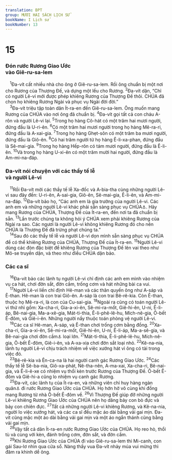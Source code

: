 ```yaml
---
translation: BPT
group: MƯƠI HAI SÁCH LỊCH SỬ
bookName: I Lịch sử 
bookNumber: 13
---
```


<div class="title"><h1>15</h1><h3>Đón rước Rương Giao Ước<br/>vào Giê-ru-sa-lem</h3></div>
<span class="verse 1su_15_1"> <sup>1</sup>Đa-vít cất nhiều nhà cho ông ở Giê-ru-sa-lem. Rồi ông chuẩn bị một nơi cho Rương của Thượng Đế, và dựng một lều cho Rương.</span>
<span class="verse 1su_15_2"><sup>2</sup>Đa-vít dặn, “Chỉ có người Lê-vi mới được phép khiêng Rương của Thượng Đế thôi. CHÚA đã chọn họ khiêng Rương Ngài và phục vụ Ngài đời đời.”<br/></span>
<span class="verse 1su_15_3"> <sup>3</sup>Đa-vít triệu tập toàn dân Ít-ra-en đến Giê-ru-sa-lem. Ông muốn mang Rương của CHÚA vào nơi ông đã chuẩn bị.</span>
<span class="verse 1su_15_4"><sup>4</sup>Đa-vít gọi tất cả con cháu A-rôn và người Lê-vi lại.</span>
<span class="verse 1su_15_5"><sup>5</sup>Trong họ hàng Cô-hát có một trăm hai mươi người, đứng đầu là U-ri-ên.</span>
<span class="verse 1su_15_6"><sup>6</sup>Có một trăm hai mươi người trong họ hàng Mê-ra-ri, đứng đầu là A-xai-gia.</span>
<span class="verse 1su_15_7"><sup>7</sup>Trong họ hàng Ghẹt-sôn có một trăm ba mươi người, đứng đầu là Giô-ên.</span>
<span class="verse 1su_15_8"><sup>8</sup>Có hai trăm người từ họ hàng Ê-li-xa-phan, đứng đầu là Sê-mai-gia.</span>
<span class="verse 1su_15_9"><sup>9</sup>Trong họ hàng Hếp-rôn có tám mươi người, đứng đầu là Ê-li-ên.</span>
<span class="verse 1su_15_10"><sup>10</sup>Và trong họ hàng U-xi-ên có một trăm mười hai người, đứng đầu là Am-mi-na-đáp.<br/></span>
<div class="title"><h3>Đa-vít nói chuyện với các thầy tế lễ<br/>và người Lê-vi</h3></div>
<span class="verse 1su_15_11"> <sup>11</sup>Rồi Đa-vít mời các thầy tế lễ Xa-đốc và A-bia-tha cùng những người Lê-vi sau đây đến: U-ri-ên, A-sai-gia, Giô-ên, Sê-mai-gia, Ê-li-ên, và Am-mi-na-đáp.</span>
<span class="verse 1su_15_12"><sup>12</sup>Đa-vít bảo họ, “Các anh em là gia trưởng của người Lê-vi. Các anh em và những người Lê-vi khác phải sẵn sàng phục vụ CHÚA<a data-toggle="tooltip" data-placement="bottom" title="Nghĩa là “hãy dọn mình ra thánh.” Xem câu 14.">⚓</a>. Hãy mang Rương của CHÚA, Thượng Đế của Ít-ra-en, đến nơi ta đã chuẩn bị sẵn.</span>
<span class="verse 1su_15_13"><sup>13</sup>Lần trước chúng ta không hỏi ý CHÚA xem phải khiêng Rương của Ngài ra sao. Các ngươi là người Lê-vi không khiêng Rương đó cho nên CHÚA là Thượng Đế đã trừng phạt chúng ta.”<br/></span>
<span class="verse 1su_15_14"> <sup>14</sup>Sau đó các thầy tế lễ và người Lê-vi dọn mình sẵn sàng phục vụ CHÚA để có thể khiêng Rương của CHÚA, Thượng Đế của Ít-ra-en.</span>
<span class="verse 1su_15_15"><sup>15</sup>Người Lê-vi dùng các đòn đặc biệt để khiêng Rương của Thượng Đế lên vai theo như Mô-se truyền dặn, và theo như điều CHÚA dặn bảo.<br/></span>
<div class="title"><h3>Các ca sĩ</h3></div>
<span class="verse 1su_15_16"> <sup>16</sup>Đa-vít bảo các lãnh tụ người Lê-vi chỉ định các anh em mình vào nhiệm vụ ca hát, chơi đờn sắt, đờn cầm, trống cơm và hát những bài ca vui.<br/></span>
<span class="verse 1su_15_17"> <sup>17</sup>Người Lê-vi liền chỉ định Hê-man và các thân quyến ông như A-sáp và Ê-than. Hê-man là con trai Giô-ên. A-sáp là con trai Bê-rê-kia. Còn Ê-than, thuộc họ Mê-ra-ri, là con của Cu-sai-gia.</span>
<span class="verse 1su_15_18"><sup>18</sup>Ngoài ra cũng có toán người Lê-vi thứ nhì gồm: Xa-cha-ri, Gia-a-xi-ên, Sê-mi-ra-mốt, Giê-hi-ên, U-ni, Ê-li-áp, Bê-nai-gia, Ma-a-xê-gia, Mát-ti-thia, Ê-li-phê-lê-hu, Mích-nê-gia, Ô-bết Ê-đôm, và Giê-i-ên. Những người nầy thuộc toán phòng vệ người Lê-vi.<br/></span>
<span class="verse 1su_15_19"> <sup>19</sup>Các ca sĩ Hê-man, A-sáp, và Ê-than chơi trống cơm bằng đồng.</span>
<span class="verse 1su_15_20"><sup>20</sup>Xa-cha-ri, Gia-a-xi-ên, Sê-mi-ra-mốt, Giê-hi-ên, U-ni, Ê-li-áp, Ma-a-sê-gia, và Bê-nai-gia chơi đờn cầm<a data-toggle="tooltip" data-placement="bottom" title="Nguyên văn, “a-la-mốt” và “sê-mi-nít.” Rất có thể là hai loại nhạc khí khác nhau hoặc hai nhóm khác nhau mà ban nhạc dùng để chơi trong đền thờ.">⚓</a> loại lớn.</span>
<span class="verse 1su_15_21"><sup>21</sup>Mát-ti-thia, Ê-li-phê-lê-hu, Mích-nê-gia, Ô-bết Ê-đôm, Giê-i-ên, và A-xa-xia chơi đờn sắt loại nhỏ.</span>
<span class="verse 1su_15_22"><sup>22</sup>Kê-na-nia, lãnh tụ người Lê-vi chịu trách nhiệm về việc xướng hát vì ông có tài trong việc đó.<br/></span>
<span class="verse 1su_15_23"> <sup>23</sup>Bê-rê-kia và Ên-ca-na là hai người canh gác Rương Giao Ước.</span>
<span class="verse 1su_15_24"><sup>24</sup>Các thầy tế lễ Sê-ba-nia, Giô-xa-phát, Nê-tha-nên, A-ma-xai, Xa-cha-ri, Bê-nai-gia, và Ê-li-ê-xe có nhiệm vụ thổi kèn trước Rương của Thượng Đế. Ô-bết Ê-đôm và Giê-hi-a cũng lo nhiệm vụ canh gác Rương.<br/></span>
<span class="verse 1su_15_25"> <sup>25</sup>Đa-vít, các lãnh tụ của Ít-ra-en, và những viên chỉ huy hàng ngàn quân<a data-toggle="tooltip" data-placement="bottom" title="Hay “các tướng lãnh.”">⚓</a> đi rước Rương Giao Ước của CHÚA. Họ hớn hở vô cùng khi đồng mang Rương từ nhà Ô-bết Ê-đôm về.</span>
<span class="verse 1su_15_26"><sup>26</sup>Vì Thượng Đế giúp đỡ những người Lê-vi khiêng Rương Giao Ước của CHÚA nên họ dâng bảy con bò đực và bảy con chiên đực.</span>
<span class="verse 1su_15_27"><sup>27</sup>Tất cả những người Lê-vi khiêng Rương, và Kê-na-nia, người lo việc xướng hát, và các ca sĩ đều mặc áo dài bằng vải gai mịn. Đa-vít cũng mặc một áo dài bằng vải gai mịn và một áo ngắn thánh cũng bằng vải gai mịn.<br/></span>
<span class="verse 1su_15_28"> <sup>28</sup>Vậy tất cả dân Ít-ra-en rước Rương Giao Ước của CHÚA. Họ reo hò, thổi tù và cùng với kèn, đánh trống cơm, đờn sắt, và đờn cầm.<br/></span>
<span class="verse 1su_15_29"> <sup>29</sup>Khi Rương Giao Ước của CHÚA đi vào Giê-ru-sa-lem thì Mi-canh, con gái Sau-lơ nhìn qua cửa sổ. Nàng thấy vua Đa-vít nhảy múa vui mừng thì đâm ra khinh dể ông.<br/></span>
